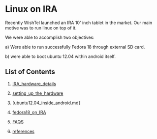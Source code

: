 Linux on IRA
============

Recently WishTel launched an IRA 10' inch tablet in the market. Our main motive was to run linux on top of it.

We were able to accomplish two objectives:

a) Were able to run successfully Fedora 18 through external SD card.

b) were able to boot ubuntu 12.04 within android itself.


List of Contents
----------------

1) [IRA_hardware_details]

2) [setting_up_the_hardware]

3) [ubuntu12.04_inside_android.md]

4) [fedora18_on_IRA]

5) [FAQS]

6) [references]


[IRA_hardware_details]: https://github.com/clickeriitb/ubuntuonira/blob/master/IRA_hardware_details.md
[setting_up_the_hardware]: https://github.com/clickeriitb/ubuntuonira/blob/master/setting_up_the_hardware.md
[ubuntu12.04_inside_android]: https://github.com/clickeriitb/ubuntuonira/blob/master/ubuntu12.04_inside_android.md
[fedora18_on_IRA]: https://github.com/clickeriitb/ubuntuonira/blob/master/fedora18_on_IRA.md
[FAQS]: https://github.com/clickeriitb/ubuntuonira/blob/master/FAQS.md
[references]: https://github.com/clickeriitb/ubuntuonira/blob/master/references.md


